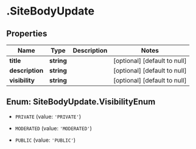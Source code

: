 # .SiteBodyUpdate

## Properties
Name | Type | Description | Notes
------------ | ------------- | ------------- | -------------
**title** | **string** |  | [optional] [default to null]
**description** | **string** |  | [optional] [default to null]
**visibility** | **string** |  | [optional] [default to null]


<a name="SiteBodyUpdate.VisibilityEnum"></a>
## Enum: SiteBodyUpdate.VisibilityEnum


* `PRIVATE` (value: `'PRIVATE'`)

* `MODERATED` (value: `'MODERATED'`)

* `PUBLIC` (value: `'PUBLIC'`)




